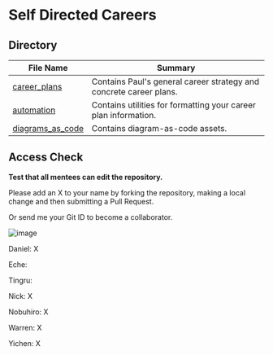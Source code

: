 # Self Directed Careers
## Directory
| File Name            | Summary                 |
|----------------------|-------------------------|
| [career_plans](career_plans.md)      | Contains Paul's general career strategy and concrete career plans.   |
| [automation](automation.md)        | Contains utilities for formatting your career plan information.   |
| [diagrams_as_code](diagrams_as_code.md)  | Contains diagram-as-code assets.  |

## Access Check
**Test that all mentees can edit the repository.**

Please add an X to your name by forking the repository, making a local change and then submitting a Pull Request.

Or send me your Git ID to become a collaborator.

![image](https://github.com/WarrenTheRabbit/SelfDirectedCareers/assets/37808734/c68a6cb4-f5cc-4277-989e-a3ac22f88f6c)

Daniel: X

Eche:

Tingru:

Nick: X

Nobuhiro: X

Warren: X

Yichen: X

